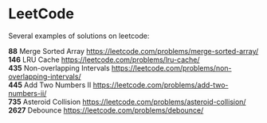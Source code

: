 # LeetCode
Several examples of solutions on leetcode:

**88** Merge Sorted Array https://leetcode.com/problems/merge-sorted-array/<br>
**146** LRU Cache https://leetcode.com/problems/lru-cache/<br>
**435** Non-overlapping Intervals https://leetcode.com/problems/non-overlapping-intervals/<br>
**445** Add Two Numbers II https://leetcode.com/problems/add-two-numbers-ii/<br>
**735** Asteroid Collision https://leetcode.com/problems/asteroid-collision/<br>
**2627** Debounce https://leetcode.com/problems/debounce/
